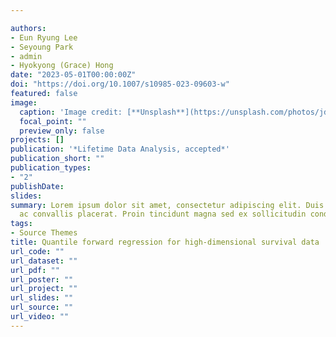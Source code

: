 ```yaml
---

authors:
- Eun Ryung Lee
- Seyoung Park
- admin
- Hyokyong (Grace) Hong
date: "2023-05-01T00:00:00Z"
doi: "https://doi.org/10.1007/s10985-023-09603-w"
featured: false
image:
  caption: 'Image credit: [**Unsplash**](https://unsplash.com/photos/jdD8gXaTZsc)'
  focal_point: ""
  preview_only: false
projects: []
publication: '*Lifetime Data Analysis, accepted*'
publication_short: ""
publication_types:
- "2"
publishDate: 
slides: 
summary: Lorem ipsum dolor sit amet, consectetur adipiscing elit. Duis posuere tellus
  ac convallis placerat. Proin tincidunt magna sed ex sollicitudin condimentum.
tags:
- Source Themes
title: Quantile forward regression for high-dimensional survival data
url_code: ""
url_dataset: ""
url_pdf: ""
url_poster: ""
url_project: ""
url_slides: ""
url_source: ""
url_video: ""
---
```

